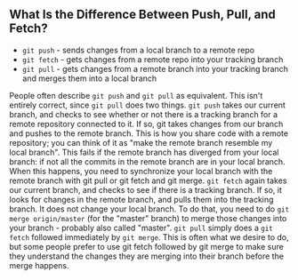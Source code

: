 ## What Is the Difference Between Push, Pull, and Fetch?

- `git push` - sends changes from a local branch to a remote repo
- `git fetch` - gets changes from a remote repo into your tracking branch
- `git pull` - gets changes from a remote branch into your tracking branch and merges them into a local branch

People often describe `git push` and `git pull` as equivalent. This isn't entirely correct, since `git pull` does two things. `git push` takes our current branch, and checks to see whether or not there is a tracking branch for a remote repository connected to it. If so, git takes changes from our branch and pushes to the remote branch. This is how you share code with a remote repository; you can think of it as "make the remote branch resemble my local branch". This fails if the remote branch has diverged from your local branch: if not all the commits in the remote branch are in your local branch. When this happens, you need to synchronize your local branch with the remote branch with git pull or git fetch and git merge. `git fetch` again takes our current branch, and checks to see if there is a tracking branch. If so, it looks for changes in the remote branch, and pulls them into the tracking branch. It does not change your local branch. To do that, you need to do `git merge origin/master` (for the "master" branch) to merge those changes into your branch - probably also called "master". `git pull` simply does a `git fetch` followed immediately by `git merge`. This is often what we desire to do, but some people prefer to use git fetch followed by git merge to make sure they understand the changes they are merging into their branch before the merge happens.